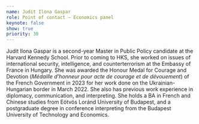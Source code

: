 ```yaml
---
name: Judit Ilona Gaspar
role: Point of contact – Economics panel
keynote: false
show: true
priority: 30
---
```


Judit Ilona Gaspar is a second-year Master in Public Policy candidate at the Harvard Kennedy School. Prior to coming to HKS, she worked on issues of international security, intelligence, and counterterrorism at the Embassy of France in Hungary. She was awarded the Honour Medal for Courage and Devotion (_Médaille d’honneur pour acte de courage et de dévouement_) of the French Government in 2023 for her work done on the Ukrainian-Hungarian border in March 2022. She also has previous work experience in diplomacy, communication, and interpreting. She holds a BA in French and Chinese studies from Eötvös Loránd University of Budapest, and a postgraduate degree in conference interpreting from the Budapest University of Technology and Economics.
